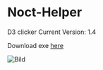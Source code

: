 # Noct-Helper
D3 clicker
Current Version: 1.4

Download exe [here](https://github.com/Akayaakuma/Noct-Helper/releases/tag/1.0) 

![Bild](https://i.imgur.com/XLlNFik.png)
